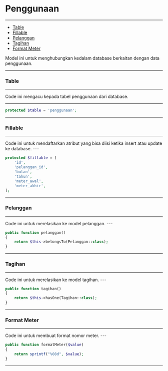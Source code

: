 # Penggunaan

---

-   [Table](#section-1)
-   [Fillable](#section-2)
-   [Pelanggan](#section-3)
-   [Tagihan](#section-4)
-   [Format Meter](#section-5)

<larecipe-card type="primary" rounded>
Model ini untuk menghubungkan kedalam database berkaitan dengan data penggunaan.
</larecipe-card>

---

<a name="section-1"></a>

### Table

---

<larecipe-card type="warning" rounded>
Code ini mengacu kepada tabel penggunaan dari database.
</larecipe-card>

---

```php
protected $table = 'penggunaan';
```

---

<a name="section-2"></a>

### Fillable

---

<larecipe-card type="success" rounded>
Code ini untuk mendaftarkan atribut yang bisa diisi ketika insert atau update ke database.
</larecipe-card>
---

```php
protected $fillable = [
    'id',
    'pelanggan_id',
    'bulan',
    'tahun',
    'meter_awal',
    'meter_akhir',
];
```

---

<a name="section-3"></a>

### Pelanggan

---

<larecipe-card type="info" rounded>
Code ini untuk merelasikan ke model pelanggan.
</larecipe-card>
---

```php
public function pelanggan()
{
    return $this->belongsTo(Pelanggan::class);
}
```

---

<a name="section-4"></a>

### Tagihan

---

<larecipe-card type="primary" rounded>
Code ini untuk merelasikan ke model tagihan.
</larecipe-card>
---

```php
public function tagihan()
{
    return $this->hasOne(Tagihan::class);
}
```

---

<a name="section-5"></a>

### Format Meter

---

<larecipe-card type="warning" rounded>
Code ini untuk membuat format nomor meter.
</larecipe-card>
---

```php
public function formatMeter($value)
{
    return sprintf("%08d", $value);
}
```

---
